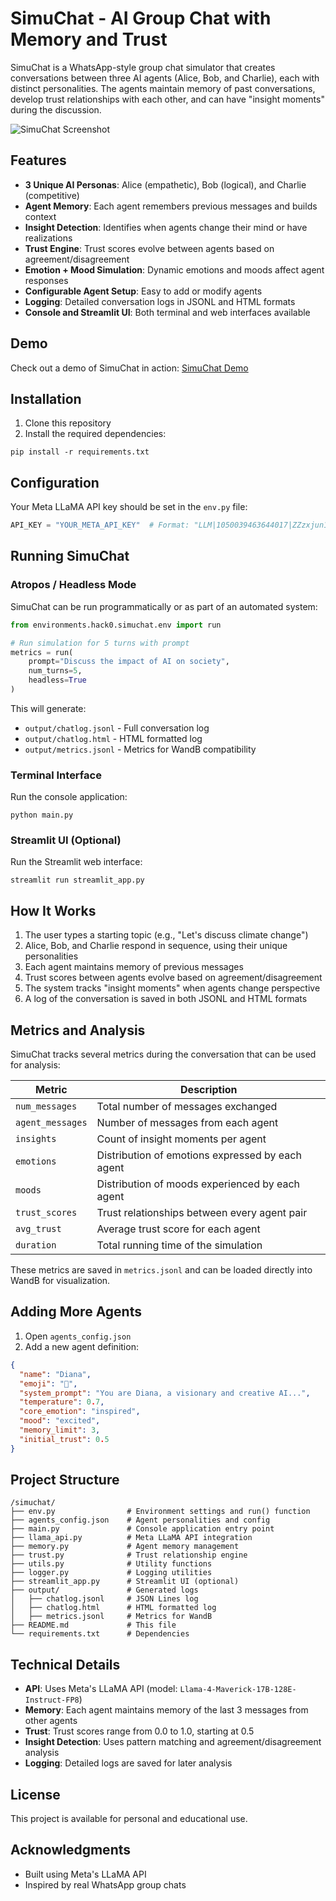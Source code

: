 # SimuChat - AI Group Chat with Memory and Trust

SimuChat is a WhatsApp-style group chat simulator that creates conversations between three AI agents (Alice, Bob, and Charlie), each with distinct personalities. The agents maintain memory of past conversations, develop trust relationships with each other, and can have "insight moments" during the discussion.

![SimuChat Screenshot](https://via.placeholder.com/800x450?text=SimuChat+Screenshot)

## Features

- **3 Unique AI Personas**: Alice (empathetic), Bob (logical), and Charlie (competitive)
- **Agent Memory**: Each agent remembers previous messages and builds context
- **Insight Detection**: Identifies when agents change their mind or have realizations
- **Trust Engine**: Trust scores evolve between agents based on agreement/disagreement
- **Emotion + Mood Simulation**: Dynamic emotions and moods affect agent responses
- **Configurable Agent Setup**: Easy to add or modify agents
- **Logging**: Detailed conversation logs in JSONL and HTML formats
- **Console and Streamlit UI**: Both terminal and web interfaces available

## Demo

Check out a demo of SimuChat in action: [SimuChat Demo](https://youtu.be/placeholder)

## Installation

1. Clone this repository
2. Install the required dependencies:
```
pip install -r requirements.txt
```

## Configuration

Your Meta LLaMA API key should be set in the `env.py` file:

```python
API_KEY = "YOUR_META_API_KEY"  # Format: "LLM|1050039463644017|ZZzxjun1klZ76kW0xu5Zg4BW5-o"
```

## Running SimuChat

### Atropos / Headless Mode

SimuChat can be run programmatically or as part of an automated system:

```python
from environments.hack0.simuchat.env import run

# Run simulation for 5 turns with prompt
metrics = run(
    prompt="Discuss the impact of AI on society", 
    num_turns=5, 
    headless=True
)
```

This will generate:
- `output/chatlog.jsonl` - Full conversation log
- `output/chatlog.html` - HTML formatted log
- `output/metrics.jsonl` - Metrics for WandB compatibility

### Terminal Interface

Run the console application:

```
python main.py
```

### Streamlit UI (Optional)

Run the Streamlit web interface:

```
streamlit run streamlit_app.py
```

## How It Works

1. The user types a starting topic (e.g., "Let's discuss climate change")
2. Alice, Bob, and Charlie respond in sequence, using their unique personalities
3. Each agent maintains memory of previous messages
4. Trust scores between agents evolve based on agreement/disagreement
5. The system tracks "insight moments" when agents change perspective
6. A log of the conversation is saved in both JSONL and HTML formats

## Metrics and Analysis

SimuChat tracks several metrics during the conversation that can be used for analysis:

| Metric | Description |
|--------|-------------|
| `num_messages` | Total number of messages exchanged |
| `agent_messages` | Number of messages from each agent |
| `insights` | Count of insight moments per agent |
| `emotions` | Distribution of emotions expressed by each agent |
| `moods` | Distribution of moods experienced by each agent |
| `trust_scores` | Trust relationships between every agent pair |
| `avg_trust` | Average trust score for each agent |
| `duration` | Total running time of the simulation |

These metrics are saved in `metrics.jsonl` and can be loaded directly into WandB for visualization.

## Adding More Agents

1. Open `agents_config.json`
2. Add a new agent definition:

```json
{
  "name": "Diana",
  "emoji": "🌟",
  "system_prompt": "You are Diana, a visionary and creative AI...",
  "temperature": 0.7,
  "core_emotion": "inspired",
  "mood": "excited",
  "memory_limit": 3,
  "initial_trust": 0.5
}
```

## Project Structure

```
/simuchat/
├── env.py                # Environment settings and run() function
├── agents_config.json    # Agent personalities and config
├── main.py               # Console application entry point
├── llama_api.py          # Meta LLaMA API integration
├── memory.py             # Agent memory management
├── trust.py              # Trust relationship engine
├── utils.py              # Utility functions
├── logger.py             # Logging utilities
├── streamlit_app.py      # Streamlit UI (optional)
├── output/               # Generated logs
│   ├── chatlog.jsonl     # JSON Lines log
│   ├── chatlog.html      # HTML formatted log
│   ├── metrics.jsonl     # Metrics for WandB
├── README.md             # This file
└── requirements.txt      # Dependencies
```

## Technical Details

- **API**: Uses Meta's LLaMA API (model: `Llama-4-Maverick-17B-128E-Instruct-FP8`)
- **Memory**: Each agent maintains memory of the last 3 messages from other agents
- **Trust**: Trust scores range from 0.0 to 1.0, starting at 0.5
- **Insight Detection**: Uses pattern matching and agreement/disagreement analysis
- **Logging**: Detailed logs are saved for later analysis

## License

This project is available for personal and educational use.

## Acknowledgments

- Built using Meta's LLaMA API
- Inspired by real WhatsApp group chats 